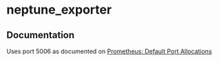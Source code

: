 # neptune_exporter

## Documentation

Uses port 5006 as documented on [Prometheus: Default Port Allocations](https://github.com/prometheus/prometheus/wiki/Default-port-allocations)